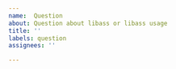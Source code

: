 ```yaml
---
name:  Question
about: Question about libass or libass usage
title: ''
labels: question
assignees: ''

---
```


